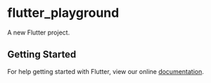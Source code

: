 # flutter_playground

A new Flutter project.

## Getting Started

For help getting started with Flutter, view our online
[documentation](https://flutter.io/).
